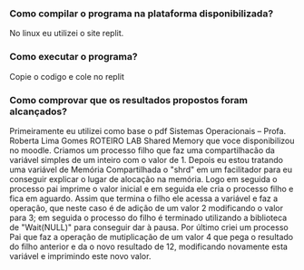### Como compilar o programa na plataforma disponibilizada?

No linux eu utilizei o site replit.

### Como executar o programa?

Copie o codigo e cole no replit

### Como comprovar que os resultados propostos foram alcançados?

  Primeiramente eu utilizei como base o pdf Sistemas Operacionais – Profa. Roberta Lima Gomes ROTEIRO LAB Shared Memory que voce disponibilizou no moodle. Criamos 
um processo filho que faz uma compartilhacão da variável simples de um inteiro com o valor de 1. Depois eu estou tratando uma variável de Memória Compartilhada o "shrd" em um facilitador para eu conseguir explicar o lugar de alocação na memória. Logo em seguida o processo pai imprime o valor inicial e em seguida  ele cria o processo filho e fica em aguardo. Assim que termina o filho ele acessa a variável e faz a operação, que neste caso é de adição de um valor 2 modificando o valor para 3; em seguida o processo do filho é terminado utilizando a biblioteca de "Wait(NULL)" para conseguir dar à pausa. Por último criei um processo Pai que faz a operação de mutiplicação de um valor 4 que pega o resultado do filho anterior e da o novo resultado de 12, modificando novamente esta variável e imprimindo este novo valor.
